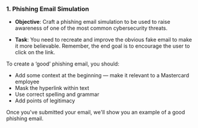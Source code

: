### 1. Phishing Email Simulation

- **Objective**: Craft a phishing email simulation to be used to raise awareness of one of the most common cybersecurity threats.

- **Task**: You need to recreate and improve the obvious fake email to make it more believable. Remember, the end goal is to encourage the user to click on the link.

To create a ‘good’ phishing email, you should:

- Add some context at the beginning — make it relevant to a Mastercard employee  
- Mask the hyperlink within text  
- Use correct spelling and grammar  
- Add points of legitimacy  

Once you've submitted your email, we'll show you an example of a good phishing email.

